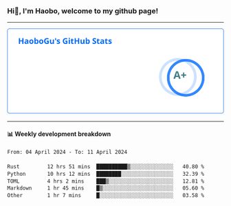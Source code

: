 <!--<h2 align="center"> Hi👋, I'm Haobo, welcome to my github page! </h2>-->
### Hi👋, I'm Haobo, welcome to my github page!
-------

<img href="https://github.com/HaoboGu" src="assets/stats.svg" alt="github stats" /> 

-------

#### 📊 **Weekly development breakdown**
<!--START_SECTION:waka-->

```txt
From: 04 April 2024 - To: 11 April 2024

Rust         12 hrs 51 mins  ██████████▒░░░░░░░░░░░░░░   40.80 %
Python       10 hrs 12 mins  ████████░░░░░░░░░░░░░░░░░   32.39 %
TOML         4 hrs 2 mins    ███▒░░░░░░░░░░░░░░░░░░░░░   12.81 %
Markdown     1 hr 45 mins    █▒░░░░░░░░░░░░░░░░░░░░░░░   05.60 %
Other        1 hr 7 mins     █░░░░░░░░░░░░░░░░░░░░░░░░   03.58 %
```

<!--END_SECTION:waka-->
<!--
backup url: https://github-readme-status-dusky-ten.vercel.app/api?username=HaoboGu&count_private=true&show_icons=true&theme=transparent&border_color=2f80ed
-->
<!--
**HaoboGu/HaoboGu** is a ✨ _special_ ✨ repository because its `README.md` (this file) appears on your GitHub profile.

Here are some ideas to get you started:

- 🔭 I’m currently working on AI-assisted programming tools
- 🌱 I’m currently learning ...
- 👯 I’m looking to collaborate on ...
- 🤔 I’m looking for help with ...
- 💬 Ask me about ...
- 📫 How to reach me: ...
- 😄 Pronouns: ...
- ⚡ Fun fact: ...
-->
